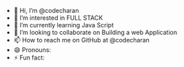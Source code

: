 - 👋 Hi, I’m @codecharan
- 👀 I’m interested in FULL STACK
- 🌱 I’m currently learning Java Script
- 💞️ I’m looking to collaborate on Building a web Application
- 📫 How to reach me on GitHub at @codecharan
- 😄 Pronouns:
- ⚡ Fun fact:

<!---
codecharan/codecharan is a ✨ special ✨ repository because its `README.md` (this file) appears on your GitHub profile.
You can click the Preview link to take a look at your changes.
--->
